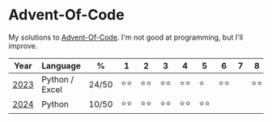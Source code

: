 # Advent-Of-Code
My solutions to [Advent-Of-Code](https://adventofcode.com/). I'm not good at programming, but I'll improve.

| Year                                  | Language         | %                                            | 1   | 2   | 3   | 4   | 5   | 6   | 7   | 8   | 9   | 10  | 11  | 12  | 13  | 14  | 15  | 16  | 17  | 18  | 19  | 20  | 21  | 22  | 23  | 24  | 25  |
|---------------------------------------|-----------|----------------------------------------------|-----|-----|-----|-----|-----|-----|-----|-----|-----|-----|-----|-----|-----|-----|-----|-----|-----|-----|-----|-----|-----|-----|-----|-----|-----|
| [2023](https://adventofcode.com/2023) | Python / Excel   | 24/50                                        |⭐⭐|⭐⭐|⭐⭐|⭐⭐|⭐|⭐⭐||⭐⭐|||⭐⭐||⭐|⭐⭐|⭐⭐|⭐||⭐⭐|||⭐
| [2024](https://adventofcode.com/2024) | Python           | 10/50                                        |⭐⭐|⭐⭐|⭐⭐|⭐⭐|⭐⭐
